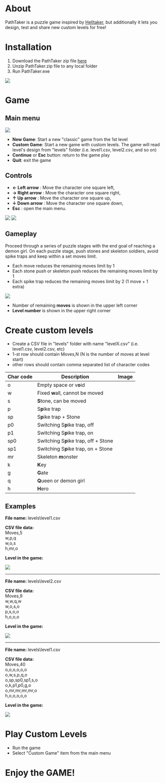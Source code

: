 # About
PathTaker is a puzzle game inspired by [Helltaker](https://en.wikipedia.org/wiki/Helltaker), but additionally it lets you design, test and share new custom levels for free! 
# Installation
1. Download the PathTaker zip file [here](https://github.com/GreenMama/PathTaker/raw/main/PathTaker.zip)
1. Unzip PathTaker.zip file to any local folder
1. Run PathTaker.exe

![](https://github.com/GreenMama/PathTaker/blob/main/docs/Install1.png?raw=true)

# Game
## Main menu
![](https://github.com/GreenMama/PathTaker/blob/main/docs/Menu1.png?raw=true)

* **New Game**:  Start a new "classic" game from the 1st level
* **Custom Game**:  Start a new game with custom levels. The game will read level's design from "levels" folder (i.e. level1.csv, level2.csv, and so on) 
* **Continue** or **Esc** button:  return to the game play
* **Quit**:  exit the game

## Controls
* **← Left arrow** : Move the character one square left,
* **→ Right arrow** : Move the character one square right,
* **↑ Up arrow** : Move the character one square up,
* **↓ Down arrow** : Move the character one square down,
* **Esc** : open the main menu.

![](https://github.com/GreenMama/PathTaker/blob/main/docs/Controls1.png?raw=true) ![](https://github.com/GreenMama/PathTaker/blob/main/docs/Controls2.png?raw=true)
## Gameplay
Proceed through a series of puzzle stages with the end goal of reaching a demon girl. On each puzzle stage, push stones and skeleton soldiers, avoid spike traps and keep within a set moves limit.
* Each move reduces the remaining moves limit by 1
* Each stone push or skeleton push reduces the remaining moves limit by 1
* Each spike trap reduces the remaining moves limit by 2 (1 move + 1 extra)

![](https://github.com/GreenMama/PathTaker/blob/main/docs/Gameplay1.png?raw=true)

* Number of remaining **moves** is shown in the upper left corner
* **Level number** is shown in the upper right corner

# Create custom levels
* Create a CSV file in "levels" folder with name "levelX.csv"   (i.e.  level1.csv,  level2.csv, etc)
* 1-st row should contain Moves,N  (N is the number of moves at level start)
* other rows should contain comma separated list of character codes

| Char code | Description | Image |
| --- | --- | --- |
| o | Empty space or v**o**id |  |
| w | Fixed **w**all, cannot be moved |  |
| s | **S**tone, can be moved |  |
| p | S**p**ike trap |  |
| sp | S**p**ike trap + Stone |  |
| p0 | Switching S**p**ike trap, off |  |
| p1 | Switching S**p**ike trap, on |  |
| sp0 | Switching S**p**ike trap, off + Stone |  |
| sp1 | Switching S**p**ike trap, on + Stone |  |
| mr | Skeleton **m**onster |  |
| k | **K**ey |  |
| g | **G**ate |  |
| q | **Q**ueen or demon girl  |  |
| h | **H**ero  |  |


## Examples

**File name:** levels\level1.csv  

**CSV file data:**  
Moves,5    
w,p,q    
w,o,s    
h,mr,o  

**Level in the game:**

![](https://github.com/GreenMama/PathTaker/blob/main/docs/Sample1.png?raw=true)


***

**File name:** levels\level2.csv  

**CSV file data:**  
Moves,9  
w,w,q,w  
w,o,s,o  
p,s,o,o  
h,o,o,o   

**Level in the game:**

![](https://github.com/GreenMama/PathTaker/blob/main/docs/Sample2.png?raw=true)


***

**File name:** levels\level1.csv  

**CSV file data:**  
Moves,40  
o,o,o,o,o,o  
o,w,s,p,q,o  
o,sp,sp0,sp1,s,o  
o,k,p1,p0,g,o  
o,mr,mr,mr,mr,o  
h,o,o,o,o,o   

**Level in the game:**

![](https://github.com/GreenMama/PathTaker/blob/main/docs/Sample3.png?raw=true)

# Play Custom Levels
* Run the game
* Select "Custom Game" item from the main menu

# Enjoy the GAME!

